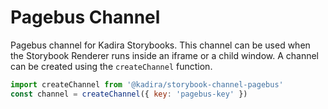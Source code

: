 # Pagebus Channel

Pagebus channel for Kadira Storybooks. This channel can be used when the Storybook Renderer runs inside an iframe or a child window. A channel can be created using the `createChannel` function.

```js
import createChannel from '@kadira/storybook-channel-pagebus'
const channel = createChannel({ key: 'pagebus-key' })
```
